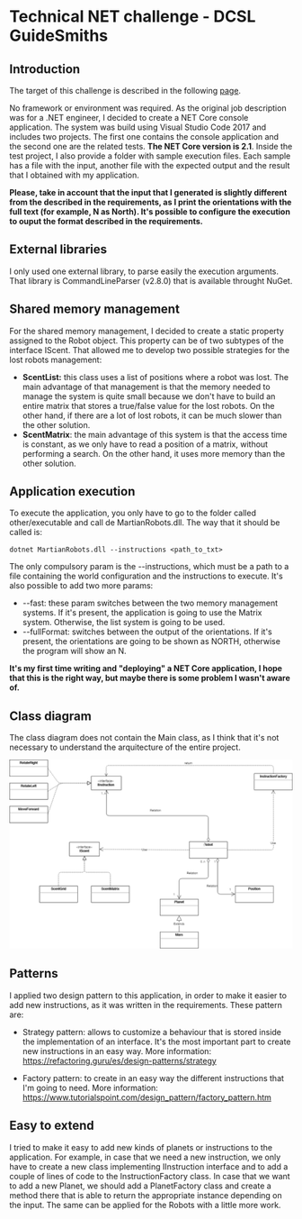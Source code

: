 # Technical NET challenge - DCSL GuideSmiths

## Introduction
The target of this challenge is described in the following [page](https://github.com/guidesmiths/interview-code-challenges/blob/master/.NET/martian-robots/instructions.md).

No framework or environment was required. As the original job description was for a .NET engineer, I decided to create a NET Core console application. The system was build using Visual Studio Code 2017 and includes two projects. The first one contains the console application and the second one are the related tests. **The NET Core version is 2.1**.
Inside the test project, I also provide a folder with sample execution files. Each sample has a file with the input, another file with the expected output and the result that I obtained with my application.

**Please, take in account that the input that I generated is slightly different from the described in the requirements, as I print the orientations with the full text (for example, N as North). It's possible to configure the execution to ouput the format described in the requirements.**


## External libraries 

I only used one external library, to parse easily the execution arguments. That library is CommandLineParser (v2.8.0) that is available throught NuGet.

## Shared memory management

For the shared memory management, I decided to create a static property assigned to the Robot object. This property can be of two subtypes of the interface IScent. That allowed me to develop two possible strategies for the lost robots management:

 - **ScentList:** this class uses a list of positions where a robot was lost. The main advantage of that management is that the memory needed to manage the system is quite small because we don't have to build an entire matrix that stores a true/false value for the lost robots. On the other hand, if there are a lot of lost robots, it can be much slower than the other solution.
 - **ScentMatrix**: the main advantage of this system is that the access time is constant, as we only have to read a position of a matrix, without performing a search. On the other hand, it uses more memory than the other solution.

## Application execution

To execute the application, you only have to go to the folder called other/executable and call de MartianRobots.dll.
The way that it should be called is:

    dotnet MartianRobots.dll --instructions <path_to_txt>

The only compulsory param is the --instructions, which must be a path to a file containing the world configuration and the instructions to execute. It's also possible to add two more params:
 - --fast: these param switches between the two memory management systems. If it's present, the application is going to use the Matrix system. Otherwise, the list system is going to be used.
 - --fullFormat: switches between the output of the orientations. If it's present, the orientations are going to be shown as NORTH, otherwise the program will show an N. 

**It's my first time writing and "deploying" a NET Core application, I hope that this is the right way, but maybe there is some problem I wasn't aware of.**

## Class diagram

The class diagram does not contain the Main class, as I think that it's not necessary to understand the arquitecture of the entire project.

![enter image description here](https://raw.githubusercontent.com/pkhralovich/DCSLGuidesmithsChallenge/main/Other/classDiagram.png)

## Patterns
I applied two design pattern to this application, in order to make it easier to add new instructions, as it was written in the requirements. These pattern are:

-  Strategy pattern: allows to customize a behaviour that is stored inside the implementation of an interface. It's the most important part to create new instructions in an easy way. More information: https://refactoring.guru/es/design-patterns/strategy

 - Factory pattern: to create in an easy way the different instructions that I'm going to need. More information: https://www.tutorialspoint.com/design_pattern/factory_pattern.htm

## Easy to extend

I tried to make it easy to add new kinds of planets or instructions to the application. For example, in case that we need a new instruction, we only have to create a new class implementing IInstruction interface and to add a couple of lines of code to the InstructionFactory class. 
In case that we want to add a new Planet, we should add a PlanetFactory class and create a method there that is able to return the appropriate instance depending on the input. The same can be applied for the Robots with a little more work.